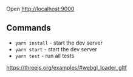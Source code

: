 Open [http://localhost:9000](http://localhost:9000)

## Commands
- `yarn install` - start the dev server
- `yarn start` - start the dev server
- `yarn test` - run all tests


https://threejs.org/examples/#webgl_loader_gltf
